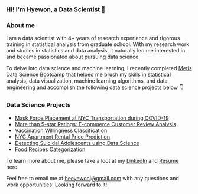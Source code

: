 ### Hi! I'm Hyewon, a Data Scientist 👋‍

### About me 
I am a data scientist with 4+ years of research experience 
and rigorous training in statistical analysis from graduate school.
With my research work and studies in statistics and data analysis, 
it naturally led me interested in and became passionated 
about pursuing data science. 

To delve into data science and machine learning, 
I recently completed [Metis Data Science Bootcamp](https://www.thisismetis.com/) 
that helped me brush my skills in statistical analysis, 
data visualization, machine learning algorithms, 
and data engineering and accomplish the following
data science projects below 👇

### Data Science Projects 

 
- [Mask Force Placement at NYC Transportation during COVID-19](https://github.com/hyewonjng/Metis-MaskForcePlacement)
- [More than 5-star Ratings: E-commerce Customer Review Analysis](https://github.com/hyewonjng/Metis-EcommerceCustomerReview)
- [Vaccination Willingness Classification](https://github.com/hyewonjng/Metis-Vaccination)
- [NYC Apartment Rental Price Prediction](https://github.com/hyewonjng/Metis-NYCRentalPrediction)
- [Detecting Suicidal Adolescents using Data Science](https://github.com/hyewonjng/Metis-DetectingSuicidalTeens)
- [Food Recipes Categorization](https://github.com/hyewonjng/Metis-RecipeTopicModeling)

To learn more about me, please take a loot at my [LinkedIn](linkedin/in/hyewonjng) and [Resume](https://github.com/hyewonjng/hyewonjng/files/8304407/Resume_KR.pdf) here.

Feel free to email me at heeyewonj@gmail.com with any questions and work opportunities! Looking forward to it!
